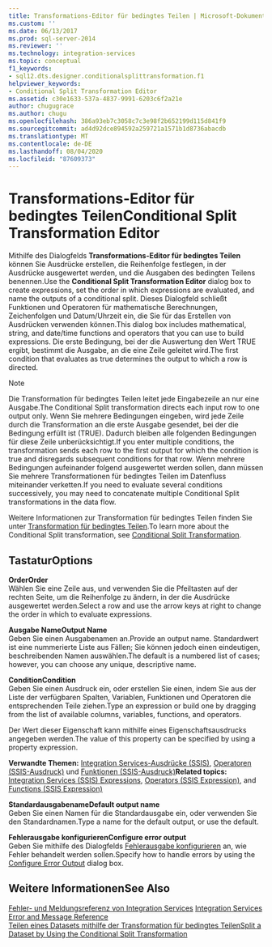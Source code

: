 ```yaml
---
title: Transformations-Editor für bedingtes Teilen | Microsoft-Dokumentation
ms.custom: ''
ms.date: 06/13/2017
ms.prod: sql-server-2014
ms.reviewer: ''
ms.technology: integration-services
ms.topic: conceptual
f1_keywords:
- sql12.dts.designer.conditionalsplittransformation.f1
helpviewer_keywords:
- Conditional Split Transformation Editor
ms.assetid: c30e1633-537a-4837-9991-6203c6f2a21e
author: chugugrace
ms.author: chugu
ms.openlocfilehash: 386a93eb7c3058c7c3e98f2b652199d115d841f9
ms.sourcegitcommit: ad4d92dce894592a259721a1571b1d8736abacdb
ms.translationtype: MT
ms.contentlocale: de-DE
ms.lasthandoff: 08/04/2020
ms.locfileid: "87609373"
---
```

# <a name="conditional-split-transformation-editor"></a><span data-ttu-id="5cd89-102">Transformations-Editor für bedingtes Teilen</span><span class="sxs-lookup"><span data-stu-id="5cd89-102">Conditional Split Transformation Editor</span></span>
  <span data-ttu-id="5cd89-103">Mithilfe des Dialogfelds **Transformations-Editor für bedingtes Teilen** können Sie Ausdrücke erstellen, die Reihenfolge festlegen, in der Ausdrücke ausgewertet werden, und die Ausgaben des bedingten Teilens benennen.</span><span class="sxs-lookup"><span data-stu-id="5cd89-103">Use the **Conditional Split Transformation Editor** dialog box to create expressions, set the order in which expressions are evaluated, and name the outputs of a conditional split.</span></span> <span data-ttu-id="5cd89-104">Dieses Dialogfeld schließt Funktionen und Operatoren für mathematische Berechnungen, Zeichenfolgen und Datum/Uhrzeit ein, die Sie für das Erstellen von Ausdrücken verwenden können.</span><span class="sxs-lookup"><span data-stu-id="5cd89-104">This dialog box includes mathematical, string, and date/time functions and operators that you can use to build expressions.</span></span> <span data-ttu-id="5cd89-105">Die erste Bedingung, bei der die Auswertung den Wert TRUE ergibt, bestimmt die Ausgabe, an die eine Zeile geleitet wird.</span><span class="sxs-lookup"><span data-stu-id="5cd89-105">The first condition that evaluates as true determines the output to which a row is directed.</span></span>  
  
> [!NOTE]  
>  <span data-ttu-id="5cd89-106">Die Transformation für bedingtes Teilen leitet jede Eingabezeile an nur eine Ausgabe.</span><span class="sxs-lookup"><span data-stu-id="5cd89-106">The Conditional Split transformation directs each input row to one output only.</span></span> <span data-ttu-id="5cd89-107">Wenn Sie mehrere Bedingungen eingeben, wird jede Zeile durch die Transformation an die erste Ausgabe gesendet, bei der die Bedingung erfüllt ist (TRUE). Dadurch bleiben alle folgenden Bedingungen für diese Zeile unberücksichtigt.</span><span class="sxs-lookup"><span data-stu-id="5cd89-107">If you enter multiple conditions, the transformation sends each row to the first output for which the condition is true and disregards subsequent conditions for that row.</span></span> <span data-ttu-id="5cd89-108">Wenn mehrere Bedingungen aufeinander folgend ausgewertet werden sollen, dann müssen Sie mehrere Transformationen für bedingtes Teilen im Datenfluss miteinander verketten.</span><span class="sxs-lookup"><span data-stu-id="5cd89-108">If you need to evaluate several conditions successively, you may need to concatenate multiple Conditional Split transformations in the data flow.</span></span>  
  
 <span data-ttu-id="5cd89-109">Weitere Informationen zur Transformation für bedingtes Teilen finden Sie unter [Transformation für bedingtes Teilen](data-flow/transformations/conditional-split-transformation.md).</span><span class="sxs-lookup"><span data-stu-id="5cd89-109">To learn more about the Conditional Split transformation, see [Conditional Split Transformation](data-flow/transformations/conditional-split-transformation.md).</span></span>  
  
## <a name="options"></a><span data-ttu-id="5cd89-110">Tastatur</span><span class="sxs-lookup"><span data-stu-id="5cd89-110">Options</span></span>  
 <span data-ttu-id="5cd89-111">**Order**</span><span class="sxs-lookup"><span data-stu-id="5cd89-111">**Order**</span></span>  
 <span data-ttu-id="5cd89-112">Wählen Sie eine Zeile aus, und verwenden Sie die Pfeiltasten auf der rechten Seite, um die Reihenfolge zu ändern, in der die Ausdrücke ausgewertet werden.</span><span class="sxs-lookup"><span data-stu-id="5cd89-112">Select a row and use the arrow keys at right to change the order in which to evaluate expressions.</span></span>  
  
 <span data-ttu-id="5cd89-113">**Ausgabe Name**</span><span class="sxs-lookup"><span data-stu-id="5cd89-113">**Output Name**</span></span>  
 <span data-ttu-id="5cd89-114">Geben Sie einen Ausgabenamen an.</span><span class="sxs-lookup"><span data-stu-id="5cd89-114">Provide an output name.</span></span> <span data-ttu-id="5cd89-115">Standardwert ist eine nummerierte Liste aus Fällen; Sie können jedoch einen eindeutigen, beschreibenden Namen auswählen.</span><span class="sxs-lookup"><span data-stu-id="5cd89-115">The default is a numbered list of cases; however, you can choose any unique, descriptive name.</span></span>  
  
 <span data-ttu-id="5cd89-116">**Condition**</span><span class="sxs-lookup"><span data-stu-id="5cd89-116">**Condition**</span></span>  
 <span data-ttu-id="5cd89-117">Geben Sie einen Ausdruck ein, oder erstellen Sie einen, indem Sie aus der Liste der verfügbaren Spalten, Variablen, Funktionen und Operatoren die entsprechenden Teile ziehen.</span><span class="sxs-lookup"><span data-stu-id="5cd89-117">Type an expression or build one by dragging from the list of available columns, variables, functions, and operators.</span></span>  
  
 <span data-ttu-id="5cd89-118">Der Wert dieser Eigenschaft kann mithilfe eines Eigenschaftsausdrucks angegeben werden.</span><span class="sxs-lookup"><span data-stu-id="5cd89-118">The value of this property can be specified by using a property expression.</span></span>  
  
 <span data-ttu-id="5cd89-119">**Verwandte Themen:**  [Integration Services-Ausdrücke &#40;SSIS&#41;](expressions/integration-services-ssis-expressions.md), [Operatoren &#40;SSIS-Ausdruck&#41;](expressions/operators-ssis-expression.md) und [Funktionen &#40;SSIS-Ausdruck&#41;](expressions/functions-ssis-expression.md)</span><span class="sxs-lookup"><span data-stu-id="5cd89-119">**Related topics:**  [Integration Services &#40;SSIS&#41; Expressions](expressions/integration-services-ssis-expressions.md), [Operators &#40;SSIS Expression&#41;](expressions/operators-ssis-expression.md), and [Functions &#40;SSIS Expression&#41;](expressions/functions-ssis-expression.md)</span></span>  
  
 <span data-ttu-id="5cd89-120">**Standardausgabename**</span><span class="sxs-lookup"><span data-stu-id="5cd89-120">**Default output name**</span></span>  
 <span data-ttu-id="5cd89-121">Geben Sie einen Namen für die Standardausgabe ein, oder verwenden Sie den Standardnamen.</span><span class="sxs-lookup"><span data-stu-id="5cd89-121">Type a name for the default output, or use the default.</span></span>  
  
 <span data-ttu-id="5cd89-122">**Fehlerausgabe konfigurieren**</span><span class="sxs-lookup"><span data-stu-id="5cd89-122">**Configure error output**</span></span>  
 <span data-ttu-id="5cd89-123">Geben Sie mithilfe des Dialogfelds [Fehlerausgabe konfigurieren](../../2014/integration-services/configure-error-output.md) an, wie Fehler behandelt werden sollen.</span><span class="sxs-lookup"><span data-stu-id="5cd89-123">Specify how to handle errors by using the [Configure Error Output](../../2014/integration-services/configure-error-output.md) dialog box.</span></span>  
  
## <a name="see-also"></a><span data-ttu-id="5cd89-124">Weitere Informationen</span><span class="sxs-lookup"><span data-stu-id="5cd89-124">See Also</span></span>  
 <span data-ttu-id="5cd89-125">[Fehler- und Meldungsreferenz von Integration Services](../../2014/integration-services/integration-services-error-and-message-reference.md) </span><span class="sxs-lookup"><span data-stu-id="5cd89-125">[Integration Services Error and Message Reference](../../2014/integration-services/integration-services-error-and-message-reference.md) </span></span>  
 [<span data-ttu-id="5cd89-126">Teilen eines Datasets mithilfe der Transformation für bedingtes Teilen</span><span class="sxs-lookup"><span data-stu-id="5cd89-126">Split a Dataset by Using the Conditional Split Transformation</span></span>](data-flow/transformations/split-a-dataset-by-using-the-conditional-split-transformation.md)  
  
  
